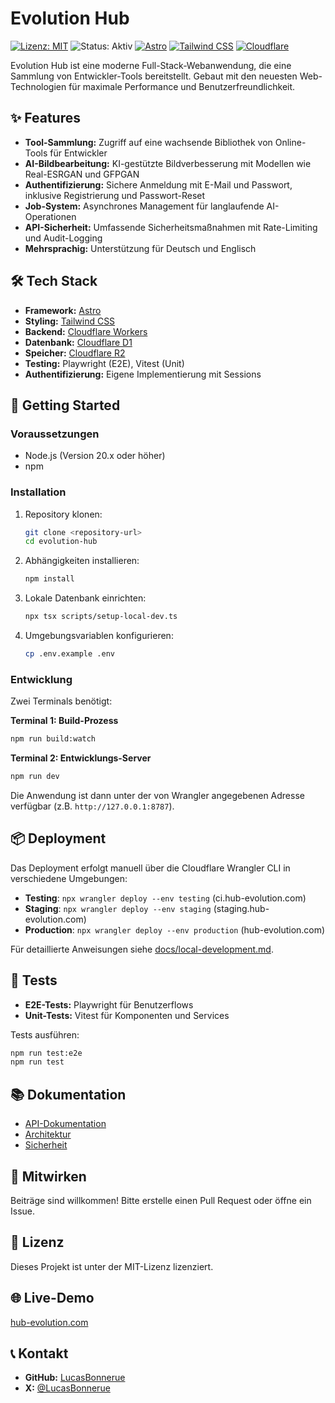 # Evolution Hub

[![Lizenz: MIT](https://img.shields.io/badge/Lizenz-MIT-blue.svg)](https://opensource.org/licenses/MIT)
![Status: Aktiv](https://img.shields.io/badge/Status-Aktiv-brightgreen)
[![Astro](https://img.shields.io/badge/Astro-BC52EE?logo=astro&logoColor=fff)](https://astro.build/)
[![Tailwind CSS](https://img.shields.io/badge/Tailwind_CSS-38B2AC?logo=tailwind-css&logoColor=fff)](https://tailwindcss.com/)
[![Cloudflare](https://img.shields.io/badge/Cloudflare-F38020?logo=cloudflare&logoColor=fff)](https://workers.cloudflare.com/)

Evolution Hub ist eine moderne Full-Stack-Webanwendung, die eine Sammlung von Entwickler-Tools bereitstellt. Gebaut mit den neuesten Web-Technologien für maximale Performance und Benutzerfreundlichkeit.

## ✨ Features

- **Tool-Sammlung:** Zugriff auf eine wachsende Bibliothek von Online-Tools für Entwickler
- **AI-Bildbearbeitung:** KI-gestützte Bildverbesserung mit Modellen wie Real-ESRGAN und GFPGAN
- **Authentifizierung:** Sichere Anmeldung mit E-Mail und Passwort, inklusive Registrierung und Passwort-Reset
- **Job-System:** Asynchrones Management für langlaufende AI-Operationen
- **API-Sicherheit:** Umfassende Sicherheitsmaßnahmen mit Rate-Limiting und Audit-Logging
- **Mehrsprachig:** Unterstützung für Deutsch und Englisch

## 🛠 Tech Stack

- **Framework:** [Astro](https://astro.build/)
- **Styling:** [Tailwind CSS](https://tailwindcss.com/)
- **Backend:** [Cloudflare Workers](https://workers.cloudflare.com/)
- **Datenbank:** [Cloudflare D1](https://developers.cloudflare.com/d1/)
- **Speicher:** [Cloudflare R2](https://developers.cloudflare.com/r2/)
- **Testing:** Playwright (E2E), Vitest (Unit)
- **Authentifizierung:** Eigene Implementierung mit Sessions

## 🚀 Getting Started

### Voraussetzungen

- Node.js (Version 20.x oder höher)
- npm

### Installation

1. Repository klonen:
   ```bash
   git clone <repository-url>
   cd evolution-hub
   ```

2. Abhängigkeiten installieren:
   ```bash
   npm install
   ```

3. Lokale Datenbank einrichten:
   ```bash
   npx tsx scripts/setup-local-dev.ts
   ```

4. Umgebungsvariablen konfigurieren:
   ```bash
   cp .env.example .env
   ```

### Entwicklung

Zwei Terminals benötigt:

**Terminal 1: Build-Prozess**
```bash
npm run build:watch
```

**Terminal 2: Entwicklungs-Server**
```bash
npm run dev
```

Die Anwendung ist dann unter der von Wrangler angegebenen Adresse verfügbar (z.B. `http://127.0.0.1:8787`).

## 📦 Deployment

Das Deployment erfolgt manuell über die Cloudflare Wrangler CLI in verschiedene Umgebungen:

- **Testing**: `npx wrangler deploy --env testing` (ci.hub-evolution.com)
- **Staging**: `npx wrangler deploy --env staging` (staging.hub-evolution.com)
- **Production**: `npx wrangler deploy --env production` (hub-evolution.com)

Für detaillierte Anweisungen siehe [docs/local-development.md](docs/local-development.md).

## 🧪 Tests

- **E2E-Tests:** Playwright für Benutzerflows
- **Unit-Tests:** Vitest für Komponenten und Services

Tests ausführen:
```bash
npm run test:e2e
npm run test
```

## 📚 Dokumentation

- [API-Dokumentation](./docs/api/)
- [Architektur](./docs/architecture/)
- [Sicherheit](./docs/security/)

## 🤝 Mitwirken

Beiträge sind willkommen! Bitte erstelle einen Pull Request oder öffne ein Issue.

## 📄 Lizenz

Dieses Projekt ist unter der MIT-Lizenz lizenziert.

## 🌐 Live-Demo

[hub-evolution.com](https://hub-evolution.com)

## 📞 Kontakt

- **GitHub:** [LucasBonnerue](https://github.com/LucasBonnerue)
- **X:** [@LucasBonnerue](https://twitter.com/LucasBonnerue)
